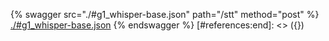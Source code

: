 [#references:start]: <> ({ "template": "openapi" })
{% swagger src="./#g1_whisper-base.json" path="/stt" method="post" %}
[./#g1_whisper-base.json](./#g1_whisper-base.json)
{% endswagger %}
[#references:end]: <> ({})